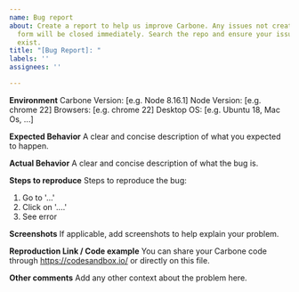 ```yaml
---
name: Bug report
about: Create a report to help us improve Carbone. Any issues not created using this
  form will be closed immediately. Search the repo and ensure your issue doesn't already
  exist.
title: "[Bug Report]: "
labels: ''
assignees: ''

---
```


**Environment**
Carbone Version: [e.g. Node 8.16.1]
Node Version: [e.g. chrome 22]
Browsers: [e.g. chrome 22]
Desktop OS: [e.g. Ubuntu 18, Mac Os, ...]

**Expected Behavior**
A clear and concise description of what you expected to happen.

**Actual Behavior**
A clear and concise description of what the bug is.

**Steps to reproduce**
Steps to reproduce the bug:
1. Go to '...'
2. Click on '....'
4. See error


**Screenshots**
If applicable, add screenshots to help explain your problem.

**Reproduction Link / Code example**
You can share your Carbone code through https://codesandbox.io/ or directly on this file.

**Other comments**
Add any other context about the problem here.
